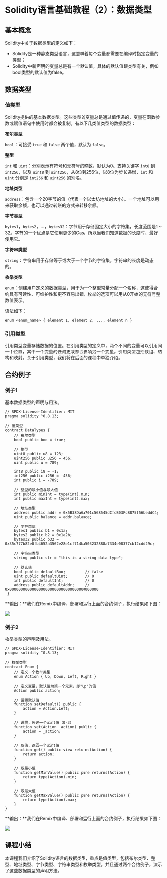 # Solidity语言基础教程（2）：数据类型

## 基本概念

Solidity中关于数据类型的定义如下：

+ Solidity是一种静态类型语言，这意味着每个变量都需要在编译时指定变量的类型；
+ Solidity中新声明的变量总是有一个默认值，具体的默认值跟类型有关，例如bool类型的默认值为false。

## 数据类型

### 值类型

Solidity提供的基本数据类型。这些类型的变量总是通过值传递的，变量在函数参数或赋值语句中使用时都会被复制。有以下几类值类型的数据类型：

**布尔类型**

`bool`：可接受 `true` 和 `false` 两个值，默认为 `false`。

**整型**

`int` 和 `uint`：分别表示有符号和无符号的整数，默认为0。支持关键字 `int8` 到 `int256`，以及 `uint8` 到 `uint256`，从8位到256位，以8位为步长递增，`int` 和 `uint` 分别是 `int256` 和 `uint256` 的别名。

**地址类型**

`address`：包含一个20字节的值（代表一个以太坊地址的大小）。一个地址可以用来获取余额，也可以通过转账的方式来转移余额。

**字节类型**

`bytes1`，`bytes2`，...，`bytes32`：字节用于存储固定大小的字符集，长度范围是1 ~ 32。字节的一个优点是它使用更少的Gas，所以当我们知道数据的长度时，最好使用它。

**字符串类型**

`string`：字符串用于存储等于或大于一个字节的字符集，字符串的长度是动态的。

**枚举类型**

`enum`：创建用户定义的数据类型，用于为一个整型常量分配一个名称，这使得合约具有可读性、可维护性和更不容易出错。枚举的选项可以用从0开始的无符号整数值表示。

语法如下：

```
enum <enum_name> { element 1, element 2, ..., element n } 
```

### 引用类型

引用类型变量存储数据的位置。在引用类型的定义中，两个不同的变量可以引用同一个位置，其中一个变量的任何更改都会影响另一个变量。引用类型包括数组、结构和映射。关于引用类型，我们将在后面的课程中单独介绍。

## 合约例子

### 例子1

基本数据类型的声明与用法。

```
// SPDX-License-Identifier: MIT
pragma solidity ^0.8.13;

// 值类型
contract DataTypes {
    // 布尔类型
    bool public boo = true;
		
    // 整型
    uint8 public u8 = 123;
    uint256 public u256 = 456;
    uint public u = 789;
    
    int8 public i8 = -1;
    int256 public i256 = -456;
    int public i = -789;

    // 整型的最小值与最大值
    int public minInt = type(int).min;
    int public maxInt = type(int).max;

    // 地址类型
    address public addr = 0x5B38Da6a701c568545dCfcB03FcB875f56beddC4;
    uint public balance = addr.balance;

    // 字节类型
    bytes1 public b1 = 0x1a;
    bytes2 public b2 = 0x1a2b;
    bytes32 public b32 = 0x35c777b82e0fb4652a3562e28e1cf714ba503232888a7334e08377cb12cdd29c;
 
    // 字符串类型
    string public str = "this is a string data type";
 
    // 默认值
    bool public defaultBoo;         // false
    uint public defaultUint;        // 0
    int public defaultInt;          // 0
    address public defaultAddr;     // 0x0000000000000000000000000000000000000000
 }
```

**输出：**我们在Remix中编译、部署和运行上面的合约例子，执行结果如下图：

![](D:\资料\我的\项目\IT培训项目\区块链\课程\Solidity语言基础教程\images\remix-datatypes.png)

### 例子2

枚举类型的声明及用法。

```
// SPDX-License-Identifier: MIT
pragma solidity ^0.8.13;

// 枚举类型
contract Enum {
    // 定义一个枚举类型
    enum Action { Up, Down, Left, Right }

    // 定义变量，默认值为第一个元素，即"Up"的值
    Action public action;

    // 设置默认值
    function setDefault() public {
        action = Action.Left;
    }

    // 设置，传递一个uint值（0-3）
    function set(Action _action) public {
        action = _action;
    }

    // 取值，返回一个uint值
    function get() public view returns(Action) {
        return action;
    }

    // 取最小值
    function getMinValue() public pure returns(Action) {
        return type(Action).min;
    }

    // 取最大值
    function getMaxValue() public pure returns(Action) {
        return type(Action).max;
    }
}
```

**输出：**我们在Remix中编译、部署和运行上面的合约例子，执行结果如下图：

![](D:\资料\我的\项目\IT培训项目\区块链\课程\Solidity语言基础教程\images\remix-enum.png)

## 课程小结

本课程我们介绍了Solidity语言的数据类型，重点是值类型，包括布尔类型、整型、地址类型、字节类型、字符串类型和枚举类型。并且通过两个合约例子，演示了这些数据类型的声明方法。


